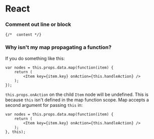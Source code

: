# React

### Comment out line or block

    {/*  content */}

### Why isn't my map propagating a function?

If you do something like this:

    var nodes = this.props.data.map(function(item) {
        return (
            <Item key={item.key} onAction={this.handleAction} />
        );
    });

`this.props.onAction` on the child `Item` node will be undefined. This is because `this` isn't defined in the map function scope. Map accepts a second argument for passing `this` in:

    var nodes = this.props.data.map(function(item) {
        return (
            <Item key={item.key} onAction={this.handleAction} />
        );
    }, this);

